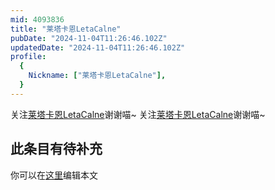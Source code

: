 ```yaml
---
mid: 4093836
title: "莱塔卡恩LetaCalne"
pubDate: "2024-11-04T11:26:46.102Z"
updatedDate: "2024-11-04T11:26:46.102Z"
profile:
  {
    Nickname: ["莱塔卡恩LetaCalne"],
  }
---
```


关注[莱塔卡恩LetaCalne](https://space.bilibili.com/4093836)谢谢喵~ 关注[莱塔卡恩LetaCalne](https://space.bilibili.com/4093836)谢谢喵~

## 此条目有待补充
你可以在[这里](https://github.com/Yuhanawa/VTuber.ICU-Content/edit/master/v/莱塔卡恩LetaCalne/index.md)编辑本文
